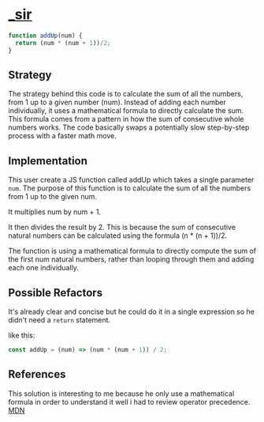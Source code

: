 # [_sir]([link-to-user](https://edabit.com/user/F7iZc3vpy7d9ALD6D))

```js
function addUp(num) {
  return (num * (num + 1))/2;
}
```

## Strategy

The strategy behind this code is to calculate the sum of all the numbers,
from 1 up to a given number (num).
Instead of adding each number individually,
it uses a mathematical formula to directly calculate the sum.
This formula comes from a pattern in how the sum of consecutive
whole numbers works.
The code basically swaps a potentially slow step-by-step process
with a faster math move.

## Implementation

This user create a JS function called addUp which takes a single parameter `num`.
The purpose of this function is to calculate the sum of all the numbers
from 1 up to the given num.

It multiplies num by num + 1.

It then divides the result by 2. This is because the sum of consecutive
natural numbers can be calculated using the formula (n * (n + 1))/2.

The function is using a mathematical formula to directly compute
the sum of the first num natural numbers, rather than looping through them
and adding each one individually.

## Possible Refactors

It's already clear and concise but
he could do it in a single expression
so he didn't need a `return` statement.

like this:

```js
const addUp = (num) => (num * (num + 1)) / 2;
```

## References

This solution is interesting to me because he only use a mathematical formula
in order to understand it well i had to review operator precedence.
[MDN](https://developer.mozilla.org/en-US/docs/Web/JavaScript/Reference/Operators/Operator_precedence)
